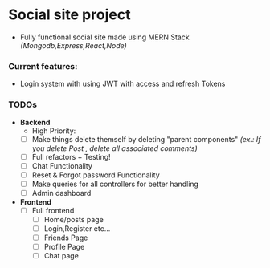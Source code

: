 # Social site project

- Fully functional social site made using MERN Stack _(Mongodb,Express,React,Node)_

### Current features:

- Login system with using JWT with access and refresh Tokens

### TODOs

- **Backend**
  - High Priority:
  - [ ] Make things delete themself by deleting "parent components" _(ex.: If you delete Post , delete all associated comments)_
  - [ ] Full refactors + Testing!
  - [ ] Chat Functionality
  - [ ] Reset & Forgot password Functionality
  - [ ] Make queries for all controllers for better handling
  - [ ] Admin dashboard
- **Frontend**
  - [ ] Full frontend
    - [ ] Home/posts page
    - [ ] Login,Register etc...
    - [ ] Friends Page
    - [ ] Profile Page
    - [ ] Chat page
